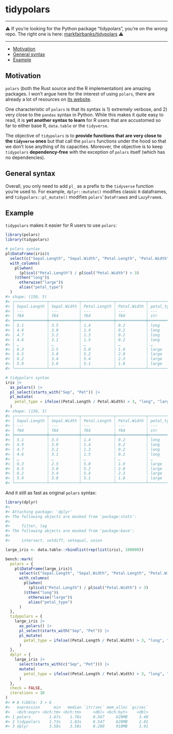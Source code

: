 
<!-- README.md is generated from README.Rmd. Please edit that file -->

# tidypolars

------------------------------------------------------------------------

:warning: If you’re looking for the Python package “tidypolars”, you’re
on the wrong repo. The right one is here:
[markfairbanks/tidypolars](https://github.com/markfairbanks/tidypolars)
:warning:

------------------------------------------------------------------------

- [Motivation](#motivation)
- [General syntax](#general-syntax)
- [Example](#example)

## Motivation

`polars` (both the Rust source and the R implementation) are amazing
packages. I won’t argue here for the interest of using `polars`, there
are already a lot of resources on [its
website](https://rpolars.github.io/).

One characteristic of `polars` is that its syntax is 1) extremely
verbose, and 2) very close to the `pandas` syntax in Python. While this
makes it quite easy to read, it is **yet another syntax to learn** for R
users that are accustomed so far to either base R, `data.table` or the
`tidyverse`.

The objective of `tidypolars` is to **provide functions that are very
close to the `tidyverse` ones** but that call the `polars` functions
under the hood so that we don’t lose anything of its capacities.
Moreover, the objective is to keep `tidypolars` **dependency-free** with
the exception of `polars` itself (which has no dependencies).

## General syntax

Overall, you only need to add `pl_` as a prefix to the `tidyverse`
function you’re used to. For example, `dplyr::mutate()` modifies classic
`R` dataframes, and `tidypolars::pl_mutate()` modifies `polars`’
`DataFrame`s and `LazyFrame`s.

## Example

`tidypolars` makes it easier for R users to use `polars`:

``` r
library(polars)
library(tidypolars)

# polars syntax
pl$DataFrame(iris)$
  select(c("Sepal.Length", "Sepal.Width", "Petal.Length", "Petal.Width"))$
  with_columns(
    pl$when(
      (pl$col("Petal.Length") / pl$col("Petal.Width") > 3)
    )$then("long")$
      otherwise("large")$
      alias("petal_type")
  )
#> shape: (150, 5)
#> ┌──────────────┬─────────────┬──────────────┬─────────────┬────────────┐
#> │ Sepal.Length ┆ Sepal.Width ┆ Petal.Length ┆ Petal.Width ┆ petal_type │
#> │ ---          ┆ ---         ┆ ---          ┆ ---         ┆ ---        │
#> │ f64          ┆ f64         ┆ f64          ┆ f64         ┆ str        │
#> ╞══════════════╪═════════════╪══════════════╪═════════════╪════════════╡
#> │ 5.1          ┆ 3.5         ┆ 1.4          ┆ 0.2         ┆ long       │
#> │ 4.9          ┆ 3.0         ┆ 1.4          ┆ 0.2         ┆ long       │
#> │ 4.7          ┆ 3.2         ┆ 1.3          ┆ 0.2         ┆ long       │
#> │ 4.6          ┆ 3.1         ┆ 1.5          ┆ 0.2         ┆ long       │
#> │ …            ┆ …           ┆ …            ┆ …           ┆ …          │
#> │ 6.3          ┆ 2.5         ┆ 5.0          ┆ 1.9         ┆ large      │
#> │ 6.5          ┆ 3.0         ┆ 5.2          ┆ 2.0         ┆ large      │
#> │ 6.2          ┆ 3.4         ┆ 5.4          ┆ 2.3         ┆ large      │
#> │ 5.9          ┆ 3.0         ┆ 5.1          ┆ 1.8         ┆ large      │
#> └──────────────┴─────────────┴──────────────┴─────────────┴────────────┘

# tidypolars syntax
iris |> 
  as_polars() |> 
  pl_select(starts_with("Sep", "Pet")) |> 
  pl_mutate(
    petal_type = ifelse((Petal.Length / Petal.Width) > 3, "long", "large")
  )
#> shape: (150, 5)
#> ┌──────────────┬─────────────┬──────────────┬─────────────┬────────────┐
#> │ Sepal.Length ┆ Sepal.Width ┆ Petal.Length ┆ Petal.Width ┆ petal_type │
#> │ ---          ┆ ---         ┆ ---          ┆ ---         ┆ ---        │
#> │ f64          ┆ f64         ┆ f64          ┆ f64         ┆ str        │
#> ╞══════════════╪═════════════╪══════════════╪═════════════╪════════════╡
#> │ 5.1          ┆ 3.5         ┆ 1.4          ┆ 0.2         ┆ long       │
#> │ 4.9          ┆ 3.0         ┆ 1.4          ┆ 0.2         ┆ long       │
#> │ 4.7          ┆ 3.2         ┆ 1.3          ┆ 0.2         ┆ long       │
#> │ 4.6          ┆ 3.1         ┆ 1.5          ┆ 0.2         ┆ long       │
#> │ …            ┆ …           ┆ …            ┆ …           ┆ …          │
#> │ 6.3          ┆ 2.5         ┆ 5.0          ┆ 1.9         ┆ large      │
#> │ 6.5          ┆ 3.0         ┆ 5.2          ┆ 2.0         ┆ large      │
#> │ 6.2          ┆ 3.4         ┆ 5.4          ┆ 2.3         ┆ large      │
#> │ 5.9          ┆ 3.0         ┆ 5.1          ┆ 1.8         ┆ large      │
#> └──────────────┴─────────────┴──────────────┴─────────────┴────────────┘
```

And it still as fast as original `polars` syntax:

``` r
library(dplyr)
#> 
#> Attaching package: 'dplyr'
#> The following objects are masked from 'package:stats':
#> 
#>     filter, lag
#> The following objects are masked from 'package:base':
#> 
#>     intersect, setdiff, setequal, union

large_iris <- data.table::rbindlist(rep(list(iris), 100000))

bench::mark(
  polars = {
    pl$DataFrame(large_iris)$
      select(c("Sepal.Length", "Sepal.Width", "Petal.Length", "Petal.Width"))$
      with_columns(
        pl$when(
          (pl$col("Petal.Length") / pl$col("Petal.Width") > 3)
        )$then("long")$
          otherwise("large")$
          alias("petal_type")
      )
  }, 
  tidypolars = {
    large_iris |> 
      as_polars() |> 
      pl_select(starts_with("Sep", "Pet")) |> 
      pl_mutate(
        petal_type = ifelse((Petal.Length / Petal.Width) > 3, "long", "large")
      )
  },
  dplyr = {
    large_iris |> 
      select(starts_with(c("Sep", "Pet"))) |> 
      mutate(
        petal_type = ifelse((Petal.Length / Petal.Width) > 3, "long", "large")
      )
  },
  check = FALSE,
  iterations = 10
)
#> # A tibble: 3 × 6
#>   expression      min   median `itr/sec` mem_alloc `gc/sec`
#>   <bch:expr> <bch:tm> <bch:tm>     <dbl> <bch:byt>    <dbl>
#> 1 polars        1.67s    1.76s     0.567     629MB     3.40
#> 2 tidypolars    1.73s    1.83s     0.547     629MB     2.01
#> 3 dplyr         3.58s    3.58s     0.280     918MB     3.91
```
